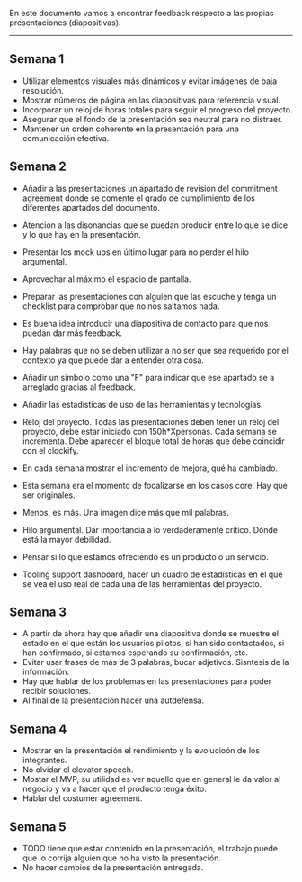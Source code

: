 En este documento vamos a encontrar feedback respecto a las propias presentaciones (diapositivas).

---

## Semana 1

- Utilizar elementos visuales más dinámicos y evitar imágenes de baja resolución.
- Mostrar números de página en las diapositivas para referencia visual.
- Incorporar un reloj de horas totales para seguir el progreso del proyecto.
- Asegurar que el fondo de la presentación sea neutral para no distraer.
- Mantener un orden coherente en la presentación para una comunicación efectiva.

## Semana 2

- Añadir a las presentaciones un apartado de revisión del commitment agreement donde se comente el grado de cumplimiento de los diferentes apartados del documento.

- Atención a las disonancias que se puedan producir entre lo que se dice y lo que hay en la presentación.

- Presentar los mock ups en último lugar para no perder el hilo argumental.

- Aprovechar al máximo el espacio de pantalla.

- Preparar las presentaciones con alguien que las escuche y tenga un checklist para comprobar que no nos saltamos nada.

- Es buena idea introducir una diapositiva de contacto para que nos puedan dar más feedback.

- Hay palabras que no se deben utilizar a no ser que sea requerido por el contexto ya que puede dar a entender otra cosa.

- Añadir un simbolo como una "F" para indicar que ese apartado se a arreglado gracias al feedback.
- Añadir las estadísticas de uso de las herramientas y tecnologías.
- Reloj del proyecto. Todas las presentaciones deben tener un reloj del proyecto, debe estar iniciado con 150h\*Xpersonas. Cada semana se incrementa. Debe aparecer el bloque total de horas que debe coincidir con el clockify.
- En cada semana mostrar el incremento de mejora, qué ha cambiado.
- Esta semana era el momento de focalizarse en los casos core. Hay que ser originales.
- Menos, es más. Una imagen dice más que mil palabras.
- Hilo argumental. Dar importancia a lo verdaderamente crítico. Dónde está la mayor debilidad.
- Pensar si lo que estamos ofreciendo es un producto o un servicio.
- Tooling support dashboard, hacer un cuadro de estadísticas en el que se vea el uso real de cada una de las herramientas del proyecto.

## Semana 3

- A partir de ahora hay que añadir una diapositiva donde se muestre el estado en el que están los usuarios pilotos, si han sido contactados, si han confirmado, si estamos esperando su confirmación, etc.
- Evitar usar frases de más de 3 palabras, bucar adjetivos. Sisntesis de la información.
- Hay que hablar de los problemas en las presentaciones para poder recibir soluciones.
- Al final de la presentación hacer una autdefensa.

## Semana 4

- Mostrar en la presentación el rendimiento y la evolucioón de los integrantes.
- No olvidar el elevator speech.
- Mostar el MVP, su utilidad es ver aquello que en general le da valor al negocio y va a hacer que el producto tenga éxito.
- Hablar del costumer agreement.

## Semana 5

- TODO tiene que estar contenido en la presentación, el trabajo puede que lo corrija alguien que no ha visto la presentación.
- No hacer cambios de la presentación entregada.
